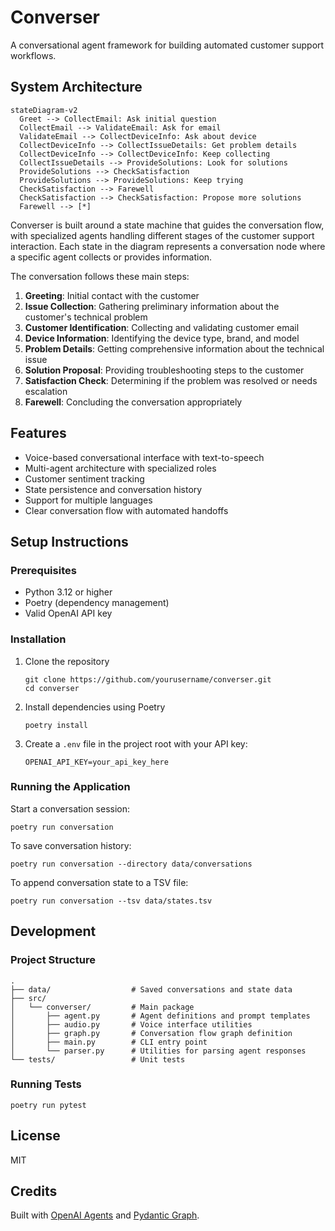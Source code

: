 # Converser

A conversational agent framework for building automated customer support workflows.

## System Architecture

```mermaid
stateDiagram-v2
  Greet --> CollectEmail: Ask initial question
  CollectEmail --> ValidateEmail: Ask for email
  ValidateEmail --> CollectDeviceInfo: Ask about device
  CollectDeviceInfo --> CollectIssueDetails: Get problem details
  CollectDeviceInfo --> CollectDeviceInfo: Keep collecting
  CollectIssueDetails --> ProvideSolutions: Look for solutions
  ProvideSolutions --> CheckSatisfaction
  ProvideSolutions --> ProvideSolutions: Keep trying
  CheckSatisfaction --> Farewell
  CheckSatisfaction --> CheckSatisfaction: Propose more solutions
  Farewell --> [*]
```

Converser is built around a state machine that guides the conversation flow, with specialized agents 
handling different stages of the customer support interaction. Each state in the diagram represents 
a conversation node where a specific agent collects or provides information.

The conversation follows these main steps:
1. **Greeting**: Initial contact with the customer
2. **Issue Collection**: Gathering preliminary information about the customer's technical problem
3. **Customer Identification**: Collecting and validating customer email
4. **Device Information**: Identifying the device type, brand, and model
5. **Problem Details**: Getting comprehensive information about the technical issue
6. **Solution Proposal**: Providing troubleshooting steps to the customer
7. **Satisfaction Check**: Determining if the problem was resolved or needs escalation
8. **Farewell**: Concluding the conversation appropriately

## Features

- Voice-based conversational interface with text-to-speech
- Multi-agent architecture with specialized roles
- Customer sentiment tracking
- State persistence and conversation history
- Support for multiple languages
- Clear conversation flow with automated handoffs

## Setup Instructions

### Prerequisites

- Python 3.12 or higher
- Poetry (dependency management)
- Valid OpenAI API key

### Installation

1. Clone the repository
   ```
   git clone https://github.com/yourusername/converser.git
   cd converser
   ```

2. Install dependencies using Poetry
   ```
   poetry install
   ```

3. Create a `.env` file in the project root with your API key:
   ```
   OPENAI_API_KEY=your_api_key_here
   ```

### Running the Application

Start a conversation session:

```
poetry run conversation
```

To save conversation history:

```
poetry run conversation --directory data/conversations
```

To append conversation state to a TSV file:

```
poetry run conversation --tsv data/states.tsv
```

## Development

### Project Structure

```
.
├── data/                  # Saved conversations and state data
├── src/
│   └── converser/         # Main package
│       ├── agent.py       # Agent definitions and prompt templates
│       ├── audio.py       # Voice interface utilities
│       ├── graph.py       # Conversation flow graph definition
│       ├── main.py        # CLI entry point
│       └── parser.py      # Utilities for parsing agent responses
└── tests/                 # Unit tests
```

### Running Tests

```
poetry run pytest
```

## License

MIT

## Credits

Built with [OpenAI Agents](https://github.com/openai/agents) and [Pydantic Graph](https://github.com/pydantic/pydantic-graph).
